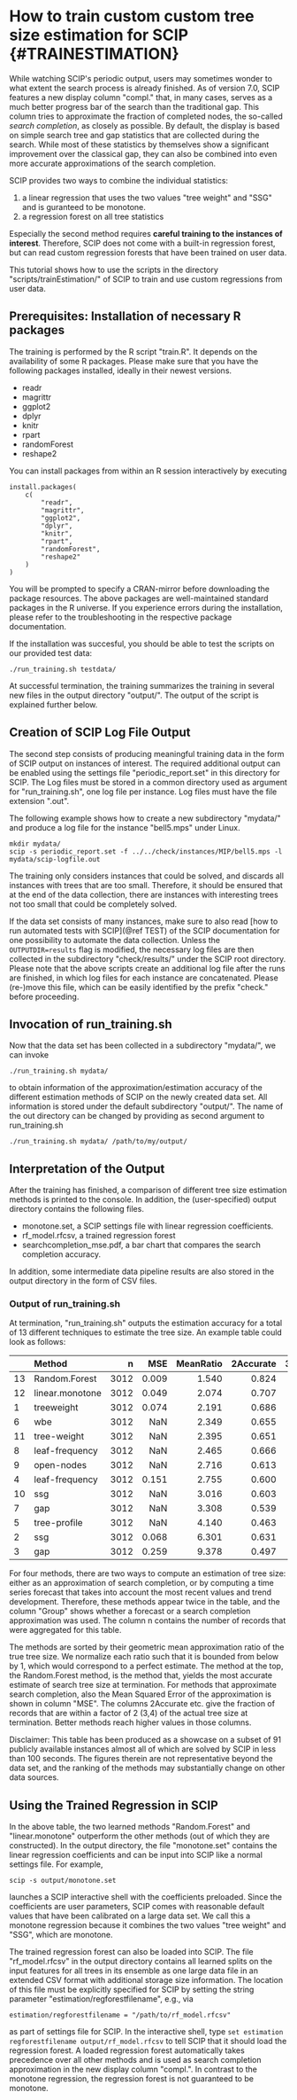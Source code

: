 How to train custom custom tree size estimation for SCIP                         {#TRAINESTIMATION}
========================================================

While watching SCIP's periodic output, users may sometimes wonder to what extent the
search process is already finished.
As of version 7.0, SCIP features a new display column "compl." that, in many cases, serves as
a much better progress bar of the search than the traditional gap.
This column tries to approximate the fraction of completed nodes, the so-called _search completion_,
as closely as possible.
By default, the display is based on simple search tree and gap statistics that are collected during
the search.
While most of these statistics by themselves show a significant improvement over the classical gap,
they can also be combined into even more accurate approximations of the search completion.

SCIP provides two ways to combine the individual statistics:

1. a linear regression that uses the two values "tree weight" and "SSG" and is guranteed to be monotone.
2. a regression forest on all tree statistics

Especially the second method requires **careful training to the instances of interest**. Therefore,
SCIP does not come with a built-in regression forest, but can read custom regression forests
that have been trained on user data.

This tutorial shows how to use the scripts in the directory "scripts/trainEstimation/" of SCIP
to train and use custom regressions from user data.


Prerequisites: Installation of necessary R packages
---------------------------------------------------

The training is performed by the R script "train.R". It depends on the availability of some R packages.
Please make sure that you have the following packages installed, ideally in their newest versions.

- readr
- magrittr
- ggplot2
- dplyr
- knitr
- rpart
- randomForest
- reshape2

You can install packages from within an R session interactively by executing

```{.R}
install.packages(
    c(
        "readr",
        "magrittr",
        "ggplot2",
        "dplyr",
        "knitr",
        "rpart",
        "randomForest",
        "reshape2"
    )
)
```

You will be prompted to specify a CRAN-mirror before downloading the package resources.
The above packages are well-maintained standard packages in the R universe. If you
experience errors during the installation, please refer to the troubleshooting
in the respective package documentation.

If the installation was succesful, you should be able to test the scripts on our provided test data:

```
./run_training.sh testdata/
```

At successful termination, the training summarizes the training in several new files in the output directory "output/".
The output of the script is explained further below.


Creation of SCIP Log File Output
--------------------------------

The second step consists of producing meaningful training data in the form of SCIP output on instances of interest.
The required additional output can be enabled using the settings file "periodic_report.set" in this directory for SCIP.
The Log files must be stored in a common directory used as argument for "run_training.sh", one log file per instance.
Log files must have the file extension ".out".

The following example shows how to create a new subdirectory "mydata/" and produce a log file for the instance "bell5.mps"
under Linux.

```
mkdir mydata/
scip -s periodic_report.set -f ../../check/instances/MIP/bell5.mps -l mydata/scip-logfile.out
```

The training only considers instances that could be solved, and discards all instances with trees that are too small.
Therefore, it should be ensured that at the end of the data collection, there are instances with interesting trees not too small
that could be completely solved.

If the data set consists of many instances, make sure to also read [how to run automated tests with SCIP](@ref TEST)
of the SCIP documentation for one possibility to automate the data collection.
Unless the `OUTPUTDIR=results` flag is modified, the necessary log files are then collected in the subdirectory "check/results/"
under the SCIP root directory.
Please note that the above scripts create an additional log file after the runs are finished, in which
log files for each instance are concatenated.
Please (re-)move this file, which can be easily identified by the prefix "check." before proceeding.

Invocation of run_training.sh
-----------------------------

Now that the data set has been collected in a subdirectory "mydata/", we can invoke

```
./run_training.sh mydata/
```

to obtain information of the approximation/estimation accuracy of the different estimation methods of SCIP on the newly created data set.
All information is stored under the default subdirectory "output/".
The name of the out directory can be changed by providing as  second argument to run_training.sh

```
./run_training.sh mydata/ /path/to/my/output/
```

Interpretation of the Output
----------------------------

After the training has finished, a comparison of different tree size estimation methods is printed to the console. In addition,
the (user-specified) output directory contains the following files.

- monotone.set, a SCIP settings file with linear regression coefficients.
- rf_model.rfcsv, a trained regression forest
- searchcompletion_mse.pdf, a bar chart that compares the search completion accuracy.

In addition, some intermediate data pipeline results are also stored in the output directory in the form of CSV files.

### Output of run_training.sh

At termination, "run_training.sh" outputs the estimation accuracy for a total of 13 different techniques to estimate the tree size.
An example table could look as follows:

|   |Method          |    n|   MSE| MeanRatio| 2Accurate| 3Accurate| 4Accurate|Group            |
|:--|:---------------|----:|-----:|---------:|---------:|---------:|---------:|:----------------|
|13 |Random.Forest   | 3012| 0.009|     1.540|     0.824|     0.883|     0.910|Learned          |
|12 |linear.monotone | 3012| 0.049|     2.074|     0.707|     0.822|     0.863|Learned          |
|1  |treeweight      | 3012| 0.074|     2.191|     0.686|     0.791|     0.841|SearchCompletion |
|6  |wbe             | 3012|   NaN|     2.349|     0.655|     0.777|     0.824|Custom           |
|11 |tree-weight     | 3012|   NaN|     2.395|     0.651|     0.759|     0.810|Forecast         |
|8  |leaf-frequency  | 3012|   NaN|     2.465|     0.666|     0.763|     0.807|Forecast         |
|9  |open-nodes      | 3012|   NaN|     2.716|     0.613|     0.714|     0.760|Forecast         |
|4  |leaf-frequency  | 3012| 0.151|     2.755|     0.600|     0.714|     0.754|SearchCompletion |
|10 |ssg             | 3012|   NaN|     3.016|     0.603|     0.698|     0.739|Forecast         |
|7  |gap             | 3012|   NaN|     3.308|     0.539|     0.658|     0.708|Forecast         |
|5  |tree-profile    | 3012|   NaN|     4.140|     0.463|     0.580|     0.638|Custom           |
|2  |ssg             | 3012| 0.068|     6.301|     0.631|     0.701|     0.758|SearchCompletion |
|3  |gap             | 3012| 0.259|     9.378|     0.497|     0.594|     0.652|SearchCompletion |

For four methods, there are two ways to compute an estimation of tree size: either as an approximation
of search completion, or by computing a time series forecast that takes into account the most recent values and trend development.
Therefore, these methods appear twice in the table, and the column "Group" shows whether a forecast or
a search completion approximation was used.
The column n contains the number of records that were aggregated for this table.

The methods are sorted by their geometric mean approximation ratio of the true tree size.
We normalize each ratio such that it is bounded from below by 1, which would correspond to a perfect estimate.
The method at the top, the Random.Forest method, is the method that, yields
the most accurate estimate of search tree size at termination.
For methods that approximate search completion, also the Mean Squared Error of the approximation is shown in column "MSE".
The columns 2Accurate etc. give the fraction of records that are within a factor of 2 (3,4) of the actual tree size at termination.
Better methods reach higher values in those columns.

Disclaimer: This table has been produced as a showcase on a subset of 91 publicly available instances almost all of which are solved by SCIP in less than 100 seconds. The figures therein are not representative beyond the data set, and the ranking of the methods may substantially change on other data sources.


Using the Trained Regression in SCIP
------------------------------------

In the above table, the two learned methods "Random.Forest" and "linear.monotone" outperform the other methods (out of which they are constructed).
In the output directory, the file "monotone.set" contains the linear regression coefficients and can be input into SCIP like a normal settings file.
For example,

```
scip -s output/monotone.set
```

launches a SCIP interactive shell with the coefficients preloaded. Since the coefficients are user parameters,
SCIP comes with reasonable default values that have been calibrated on a large data set.
We call this a monotone regression because it combines the two values "tree weight" and "SSG", which are monotone.

The trained regression forest can also be loaded into SCIP. The file "rf_model.rfcsv" in the output directory
contains all learned splits on the input features for all trees in its ensemble as one
large data file in an extended CSV format with additional storage size information.
The location of this file must be explicitly specified for SCIP by setting the string parameter "estimation/regforestfilename",
e.g., via

```
estimation/regforestfilename = "/path/to/rf_model.rfcsv"
```
as part of settings file for SCIP.
In the interactive shell, type `set estimation regforestfilename output/rf_model.rfcsv` to tell SCIP
that it should load the regression forest.
A loaded regression forest automatically takes precedence over all other methods and is used as search completion approximation in the new
display column "compl.".
In contrast to the monotone regression, the regression forest is not guaranteed to be monotone.

